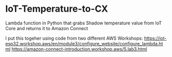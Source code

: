 # IoT-Temperature-to-CX
Lambda function in Python that grabs Shadow temperature value from IoT Core and returns it to Amazon Connect 

I put this togeher using code from two different AWS Workshops: 
https://iot-esp32.workshop.aws/en/module3/configure_website/configure_lambda.html
https://amazon-connect-introduction.workshop.aws/5.lab3.html
